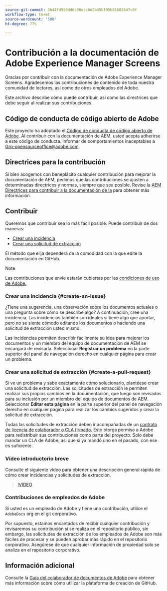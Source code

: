 ```yaml
---
source-git-commit: 3b44fd920dd6c98ecc0e2b45bf95b81685647c0f
workflow-type: tm+mt
source-wordcount: '508'
ht-degree: 77%

---
```

# Contribución a la documentación de Adobe Experience Manager Screens

Gracias por contribuir con la documentación de Adobe Experience Manager Screens. Agradecemos las contribuciones de contenido de toda nuestra comunidad de lectores, así como de otros empleados del Adobe.

Este archivo describe cómo puede contribuir, así como las directrices que debe seguir al realizar sus contribuciones.

## Código de conducta de código abierto de Adobe

Este proyecto ha adoptado el [Código de conducta de código abierto de Adobe](code-of-conduct.md). Al contribuir con la documentación de AEM, usted acepta adherirse a este código de conducta. Informar de comportamientos inaceptables a [Grp-opensourceoffice@adobe.com](mailto:Grp-opensourceoffice@adobe.com).

## Directrices para la contribución

Si bien acogemos con beneplácito cualquier contribución para mejorar la documentación de AEM, pedimos que las contribuciones se ajusten a determinadas directrices y normas, siempre que sea posible. Revise la [AEM Directrices para contribuir a la documentación de la](guidelines.md) para obtener más información.

## Contribuir

Queremos que contribuir sea lo más fácil posible. Puede contribuir de dos maneras:

* [Crear una incidencia](#create-an-issue)
* [Crear una solicitud de extracción](#create-a-pull-request)

El método que elija dependerá de la comodidad con la que edite la documentación en GitHub.

>[!NOTE]
>
>Las contribuciones que envíe estarán cubiertas por las [condiciones de uso de Adobe.](https://www.adobe.com/es/legal/terms.html)

### Crear una incidencia {#create-an-issue}

¿Tiene una sugerencia, una observación sobre los documentos actuales o una pregunta sobre cómo se describe algo? A continuación, cree una incidencia. Las incidencias también son ideales si tiene algo que aportar, pero no se siente cómodo editando los documentos o haciendo una solicitud de extracción usted mismo.

Las incidencias permiten describir fácilmente su idea para mejorar los documentos y un miembro del equipo de documentación de AEM se encargará de revisarla. Seleccionar **Registrar un problema** en la parte superior del panel de navegación derecho en cualquier página para crear un problema.

### Crear una solicitud de extracción {#create-a-pull-request}

Si ve un problema y sabe exactamente cómo solucionarlo, plantéese crear una solicitud de extracción. Las solicitudes de extracción le permiten realizar sus propios cambios en la documentación, que luego son revisados para su inclusión por un miembro del equipo de documentos de AEM. Seleccionar **Editar esta página** en la parte superior del panel de navegación derecho en cualquier página para realizar los cambios sugeridos y crear la solicitud de extracción.

Todas las solicitudes de extracción deben ir acompañadas de un [contrato de licencia de colaborador o CLA firmado.](https://opensource.adobe.com/cla.html)  Esto otorga permiso a Adobe para redistribuir sus contribuciones como parte del proyecto. Solo debe mandar un CLA de Adobe, así que si ya mandó uno en el pasado, con ese es suficiente.

### Vídeo introductorio breve

Consulte el siguiente vídeo para obtener una descripción general rápida de cómo crear incidencias y solicitudes de extracción.

>[!VIDEO](https://video.tv.adobe.com/v/27069)

### Contribuciones de empleados de Adobe

Si usted es un empleado de Adobe y tiene una contribución, utilice el `AdobeDocs` org en el git corporativo.

Por supuesto, estamos encantados de recibir cualquier contribución y revisaremos su contribución si se realiza en el repositorio público, sin embargo, las solicitudes de extracción de los empleados de Adobe son más fáciles de procesar y se pueden aprobar más rápido en el repositorio corporativo. Asegúrese de que cualquier información de propiedad solo se analiza en el repositorio corporativo.

## Información adicional

Consulte la [Guía del colaborador de documentos de Adobe](https://docs.adobe.com/help/es-ES/contributor/contributor-guide/introduction.html) para obtener más información sobre cómo utilizar la plataforma de creación de GitHub.
